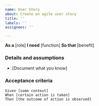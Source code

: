 ```yaml
---
name: User Story
about: Create an agile user story
title: ''
labels: ''
assignees: ''

---
```


**As a** [role]
**I need** [function]
**So that** [benefit]

### Details and assumptions
* [Document what you know]

### Acceptance criteria

```gherkin
Given [some context]
When [certain action is taken]
Then [the outcome of action is observed]
```
